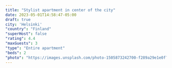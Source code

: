 ```yaml
---
title: "Stylist apartment in center of the city"
date: 2023-05-01T14:58:47-05:00
draft: true
city: 'Helsinki'
"country": "Finland"
"superHost": false
"rating": 4.4
"maxGuests": 3
"type": "Entire apartment"
"beds": 2
"photo": "https://images.unsplash.com/photo-1505873242700-f289a29e1e0f?ixlib=rb-1.2.1&auto=format&fit=crop&w=2255&q=80"
---
```


